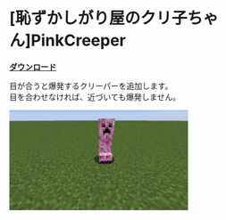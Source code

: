 # [恥ずかしがり屋のクリ子ちゃん]PinkCreeper

[**ダウンロード**](https://github.com/eyeq/mod-1.11.2-PinkCreeper/releases/download/1.0/1.11.2-PinkCreeper-1.0.jar)

目が合うと爆発するクリーパーを追加します。  
目を合わせなければ、近づいても爆発しません。  

<img src="https://github.com/eyeq/mod-1.11.2-PinkCreeper/blob/master/screenshots/PinkCreeper.png" width="320px">  
